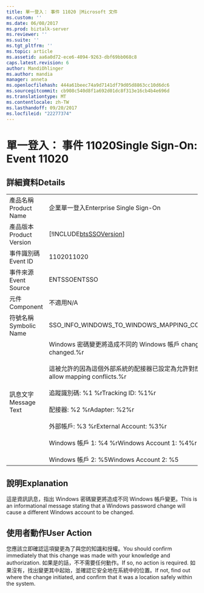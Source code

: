 ```yaml
---
title: 單一登入： 事件 11020 |Microsoft 文件
ms.custom: ''
ms.date: 06/08/2017
ms.prod: biztalk-server
ms.reviewer: ''
ms.suite: ''
ms.tgt_pltfrm: ''
ms.topic: article
ms.assetid: aa6a0d72-ece6-4094-9263-dbf69bb068c8
caps.latest.revision: 6
author: MandiOhlinger
ms.author: mandia
manager: anneta
ms.openlocfilehash: 444a61beec74a9d7141df79d05d8863cc10d6dc6
ms.sourcegitcommit: cb908c540d8f1a692d01dc8f313e16cb4b4e696d
ms.translationtype: MT
ms.contentlocale: zh-TW
ms.lasthandoff: 09/20/2017
ms.locfileid: "22277374"
---
```

# <a name="single-sign-on-event-11020"></a><span data-ttu-id="f8314-102">單一登入： 事件 11020</span><span class="sxs-lookup"><span data-stu-id="f8314-102">Single Sign-On: Event 11020</span></span>
## <a name="details"></a><span data-ttu-id="f8314-103">詳細資料</span><span class="sxs-lookup"><span data-stu-id="f8314-103">Details</span></span>  
  
|||  
|-|-|  
|<span data-ttu-id="f8314-104">產品名稱</span><span class="sxs-lookup"><span data-stu-id="f8314-104">Product Name</span></span>|<span data-ttu-id="f8314-105">企業單一登入</span><span class="sxs-lookup"><span data-stu-id="f8314-105">Enterprise Single Sign-On</span></span>|  
|<span data-ttu-id="f8314-106">產品版本</span><span class="sxs-lookup"><span data-stu-id="f8314-106">Product Version</span></span>|[!INCLUDE[btsSSOVersion](../includes/btsssoversion-md.md)]|  
|<span data-ttu-id="f8314-107">事件識別碼</span><span class="sxs-lookup"><span data-stu-id="f8314-107">Event ID</span></span>|<span data-ttu-id="f8314-108">11020</span><span class="sxs-lookup"><span data-stu-id="f8314-108">11020</span></span>|  
|<span data-ttu-id="f8314-109">事件來源</span><span class="sxs-lookup"><span data-stu-id="f8314-109">Event Source</span></span>|<span data-ttu-id="f8314-110">ENTSSO</span><span class="sxs-lookup"><span data-stu-id="f8314-110">ENTSSO</span></span>|  
|<span data-ttu-id="f8314-111">元件</span><span class="sxs-lookup"><span data-stu-id="f8314-111">Component</span></span>|<span data-ttu-id="f8314-112">不適用</span><span class="sxs-lookup"><span data-stu-id="f8314-112">N/A</span></span>|  
|<span data-ttu-id="f8314-113">符號名稱</span><span class="sxs-lookup"><span data-stu-id="f8314-113">Symbolic Name</span></span>|<span data-ttu-id="f8314-114">SSO_INFO_WINDOWS_TO_WINDOWS_MAPPING_CONFLICT_ALLOWED</span><span class="sxs-lookup"><span data-stu-id="f8314-114">SSO_INFO_WINDOWS_TO_WINDOWS_MAPPING_CONFLICT_ALLOWED</span></span>|  
|<span data-ttu-id="f8314-115">訊息文字</span><span class="sxs-lookup"><span data-stu-id="f8314-115">Message Text</span></span>|<span data-ttu-id="f8314-116">Windows 密碼變更將造成不同的 Windows 帳戶 changed.%r</span><span class="sxs-lookup"><span data-stu-id="f8314-116">A Windows password change will cause a different Windows account to be changed.%r</span></span><br /><br /> <span data-ttu-id="f8314-117">這被允許的因為這個外部系統的配接器已設定為允許對應 conflicts.%r</span><span class="sxs-lookup"><span data-stu-id="f8314-117">This is allowed because the adapter for this external system is configured to allow mapping conflicts.%r</span></span><br /><br /> <span data-ttu-id="f8314-118">追蹤識別碼: %1 %r</span><span class="sxs-lookup"><span data-stu-id="f8314-118">Tracking ID: %1%r</span></span><br /><br /> <span data-ttu-id="f8314-119">配接器: %2 %r</span><span class="sxs-lookup"><span data-stu-id="f8314-119">Adapter: %2%r</span></span><br /><br /> <span data-ttu-id="f8314-120">外部帳戶: %3 %r</span><span class="sxs-lookup"><span data-stu-id="f8314-120">External Account: %3%r</span></span><br /><br /> <span data-ttu-id="f8314-121">Windows 帳戶 1: %4 %r</span><span class="sxs-lookup"><span data-stu-id="f8314-121">Windows Account 1: %4%r</span></span><br /><br /> <span data-ttu-id="f8314-122">Windows 帳戶 2: %5</span><span class="sxs-lookup"><span data-stu-id="f8314-122">Windows Account 2: %5</span></span>|  
  
## <a name="explanation"></a><span data-ttu-id="f8314-123">說明</span><span class="sxs-lookup"><span data-stu-id="f8314-123">Explanation</span></span>  
 <span data-ttu-id="f8314-124">這是資訊訊息，指出 Windows 密碼變更將造成不同 Windows 帳戶變更。</span><span class="sxs-lookup"><span data-stu-id="f8314-124">This is an informational message stating that a Windows password change will cause a different Windows account to be changed.</span></span>  
  
## <a name="user-action"></a><span data-ttu-id="f8314-125">使用者動作</span><span class="sxs-lookup"><span data-stu-id="f8314-125">User Action</span></span>  
 <span data-ttu-id="f8314-126">您應該立即確認這項變更為了與您的知識和授權。</span><span class="sxs-lookup"><span data-stu-id="f8314-126">You should confirm immediately that this change was made with your knowledge and authorization.</span></span> <span data-ttu-id="f8314-127">如果是的話，不不需要任何動作。</span><span class="sxs-lookup"><span data-stu-id="f8314-127">If so, no action is required.</span></span> <span data-ttu-id="f8314-128">如果沒有，找出變更其中起始，並確認它安全地在系統中的位置。</span><span class="sxs-lookup"><span data-stu-id="f8314-128">If not, find out where the change initiated, and confirm that it was a location safely within the system.</span></span>